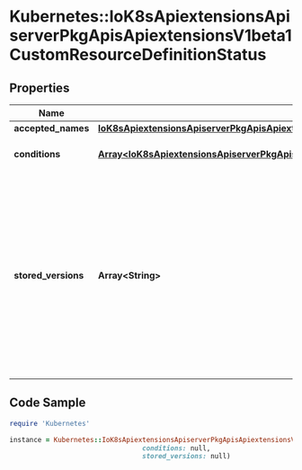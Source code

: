 # Kubernetes::IoK8sApiextensionsApiserverPkgApisApiextensionsV1beta1CustomResourceDefinitionStatus

## Properties

Name | Type | Description | Notes
------------ | ------------- | ------------- | -------------
**accepted_names** | [**IoK8sApiextensionsApiserverPkgApisApiextensionsV1beta1CustomResourceDefinitionNames**](IoK8sApiextensionsApiserverPkgApisApiextensionsV1beta1CustomResourceDefinitionNames.md) |  | 
**conditions** | [**Array&lt;IoK8sApiextensionsApiserverPkgApisApiextensionsV1beta1CustomResourceDefinitionCondition&gt;**](IoK8sApiextensionsApiserverPkgApisApiextensionsV1beta1CustomResourceDefinitionCondition.md) | conditions indicate state for particular aspects of a CustomResourceDefinition | [optional] 
**stored_versions** | **Array&lt;String&gt;** | storedVersions lists all versions of CustomResources that were ever persisted. Tracking these versions allows a migration path for stored versions in etcd. The field is mutable so a migration controller can finish a migration to another version (ensuring no old objects are left in storage), and then remove the rest of the versions from this list. Versions may not be removed from &#x60;spec.versions&#x60; while they exist in this list. | 

## Code Sample

```ruby
require 'Kubernetes'

instance = Kubernetes::IoK8sApiextensionsApiserverPkgApisApiextensionsV1beta1CustomResourceDefinitionStatus.new(accepted_names: null,
                                 conditions: null,
                                 stored_versions: null)
```


